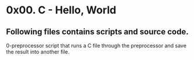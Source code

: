 # 0x00. C - Hello, World
## Following files contains scripts and source code.
0-preprocessor script  that runs a C file through the preprocessor and save the result into another file.
